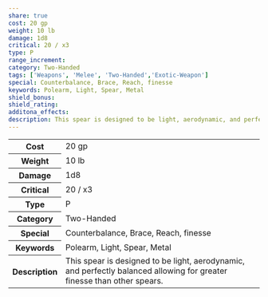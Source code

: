 ```yaml
---
share: true
cost: 20 gp
weight: 10 lb
damage: 1d8
critical: 20 / x3
type: P
range_increment: 
category: Two-Handed
tags: ['Weapons', 'Melee', 'Two-Handed','Exotic-Weapon']
special: Counterbalance, Brace, Reach, finesse
keywords: Polearm, Light, Spear, Metal
shield_bonus: 
shield_rating: 
additona_effects: 
description: This spear is designed to be light, aerodynamic, and perfectly balanced allowing for greater finesse than other spears.
---
```

<p><span style="overflow-x: auto;"><table><tbody><tr><th>Cost</th><td>20 gp</td></tr><tr><th>Weight</th><td>10 lb</td></tr><tr><th>Damage</th><td>1d8</td></tr><tr><th>Critical</th><td>20 / x3</td></tr><tr><th>Type</th><td>P</td></tr><tr><th>Category</th><td>Two-Handed</td></tr><tr><th>Special</th><td>Counterbalance, Brace, Reach, finesse</td></tr><tr><th>Keywords</th><td>Polearm, Light, Spear, Metal</td></tr><tr><th>Description</th><td>This spear is designed to be light, aerodynamic, and perfectly balanced allowing for greater finesse than other spears.</td></tr></tbody></table></span></p>